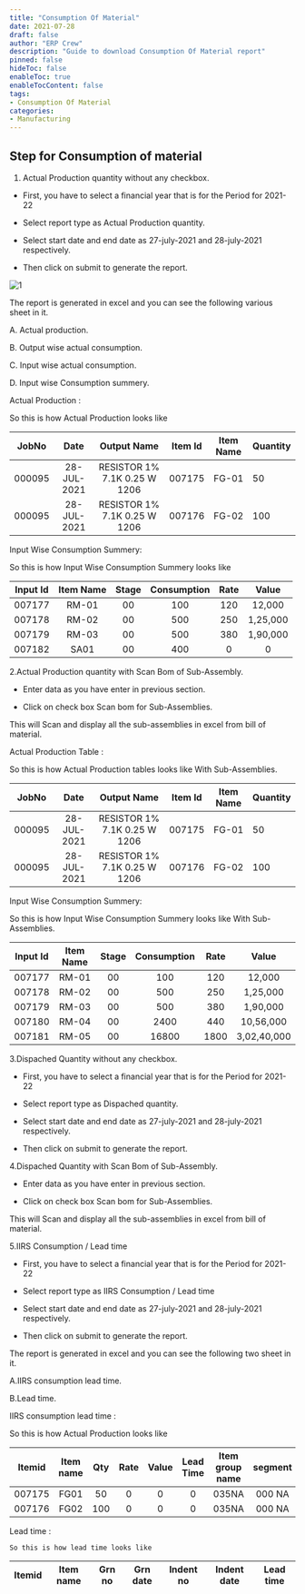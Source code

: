 ```yaml
---
title: "Consumption Of Material"
date: 2021-07-28
draft: false
author: "ERP Crew"
description: "Guide to download Consumption Of Material report"
pinned: false
hideToc: false
enableToc: true
enableTocContent: false
tags: 
- Consumption Of Material
categories:
- Manufacturing
---
```



## Step for Consumption of material
1. Actual Production quantity without any checkbox.

 - First, you have to select a financial year that is  for the Period for 2021-22

- Select report type as Actual Production quantity.

- Select start date and end date as 27-july-2021 and 28-july-2021 respectively.

- Then click on submit to generate the report.

![1](/Consumptionofmaterial/com01.png)





The report is generated in excel and you can see the following various sheet in it.

A. Actual production.

B. Output wise actual consumption.

C. Input wise actual consumption.

D. Input wise Consumption summery.

 Actual Production  : 

  So this is how Actual Production looks like 
 

 |JobNo | Date | Output Name | Item Id  | Item Name | Quantity |
 |:------:|:------:|:------:|:-------:|:------:|:-----|
 |   000095 | 28-JUL-2021  | RESISTOR 1%  7.1K 0.25 W 1206 |  007175 | FG-01 |  50 |
 |  000095  |  28-JUL-2021  | RESISTOR 1%  7.1K 0.25 W 1206  |  007176 |FG-02| 100 |

 Input Wise Consumption Summery:

 So this is how Input Wise Consumption Summery looks like

 |Input Id | Item Name | Stage| Consumption | Rate | Value 
 |:------:|:------:|:------:|:-------:|:-------:|:-------:|
 |  007177|  RM-01|   00 | 100 | 120 | 12,000 
 |  007178  |  RM-02  |   00| 500 | 250 | 1,25,000 
 |  007179 | RM-03 | 00 | 500 |380 | 1,90,000 
 | 007182 | SA01 | 00 | 400 |0 | 0

2.Actual Production quantity with Scan Bom of Sub-Assembly.
- Enter data as you have enter in previous section.

- Click on check box Scan bom for Sub-Assemblies. 

 This will Scan and display all the sub-assemblies in excel from bill of material.

 Actual Production Table : 

  So this is how Actual Production tables looks like With  Sub-Assemblies.
 

 
 |JobNo | Date | Output Name | Item Id  | Item Name | Quantity |
 |:------:|:------:|:------:|:-------:|:------:|:-----|
 |   000095  |  28-JUL-2021  | RESISTOR 1%  7.1K 0.25 W 1206 |  007175 | FG-01 |  50
 |  000095 |  28-JUL-2021  |  RESISTOR 1%  7.1K 0.25 W 1206  |  007176 |FG-02|  100

 Input Wise Consumption Summery:

 So this is how Input Wise Consumption Summery looks like With  Sub-Assemblies.

 |Input Id | Item Name | Stage| Consumption | Rate | Value 
 |:------:|:------:|:------:|:-------:|:-------:|:-------:|
 |  007177|  RM-01|   00 | 100 | 120 | 12,000 
 |  007178  |  RM-02  |   00| 500 | 250 | 1,25,000 
 |  007179 | RM-03 | 00 | 500 |380 | 1,90,000 
 | 007180 |RM-04 | 00 | 2400 | 440 | 10,56,000
 | 007181 |RM-05 | 00 | 16800 | 1800 | 3,02,40,000 


3.Dispached Quantity without any checkbox.

- First, you have to select a financial year that is for the Period for 2021-22

- Select report type as Dispached quantity.

- Select start date and end date as 27-july-2021 and 28-july-2021 respectively.

- Then click on submit to generate the report.



 4.Dispached Quantity with Scan Bom of Sub-Assembly.

- Enter data as you have enter in previous section.

- Click on check box Scan bom for Sub-Assemblies. 

 This will Scan and display all the sub-assemblies in excel from bill of material.

 5.IIRS Consumption / Lead time 

- First, you have to select a financial year that is for the Period for 2021-22

- Select report type as IIRS Consumption / Lead time 

- Select start date and end date as 27-july-2021 and 28-july-2021 respectively.

- Then click on submit to generate the report.

The report is generated in excel and you can see the following two sheet in it.

A.IIRS consumption lead time.

B.Lead time.

IIRS consumption lead time :
  
  So this is how Actual Production looks like 

  
 |Itemid  | Item name | Qty| Rate | Value | Lead Time | Item group name | segment|
 |:------:|:------:|:------:|:-------:|:------:|:------:|:------:|:------:|
 |   007175 | FG01  | 50 |  0| 0 | 0|035NA | 000 NA|
 |   007176 | FG02  | 100 |  0| 0 | 0|035NA | 000 NA|

Lead time :

    So this is how lead time looks like

 |Itemid  | Item name | Grn no| Grn date | Indent no | Indent date |Lead time|
 |:------:|:------:|:------:|:-------:|:------:|:------:|:------:|
 
